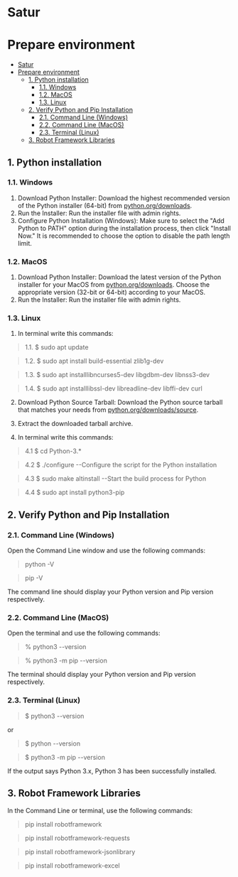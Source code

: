 # Satur

# Prepare environment

- [Satur](#satur)
- [Prepare environment](#prepare-environment)
  - [1. Python installation](#1-python-installation)
    - [1.1. Windows](#11-windows)
    - [1.2. MacOS](#12-macos)
    - [1.3. Linux](#13-linux)
  - [2. Verify Python and Pip Installation](#2-verify-python-and-pip-installation)
    - [2.1. Command Line (Windows)](#21-command-line-windows)
    - [2.2. Command Line (MacOS)](#22-command-line-macos)
    - [2.3. Terminal (Linux)](#23-terminal-linux)
  - [3. Robot Framework Libraries](#3-robot-framework-libraries)

## 1. Python installation

### 1.1. Windows

1. Download Python Installer: Download the highest recommended version of the Python installer (64-bit) from [python.org/downloads](https://www.python.org/downloads/).
2. Run the Installer: Run the installer file with admin rights.
3. Configure Python Installation (Windows): Make sure to select the "Add Python to PATH" option during the installation process, then click "Install Now." It is recommended to choose the option to disable the path length limit.

### 1.2. MacOS

1. Download Python Installer: Download the latest version of the Python installer for your MacOS from [python.org/downloads](https://www.python.org/downloads/). Choose the appropriate version (32-bit or 64-bit) according to your MacOS.
2. Run the Installer: Run the installer file with admin rights.

### 1.3. Linux

1. In terminal write this commands:

>1.1. $ sudo apt update

>1.2. $ sudo apt install build-essential zlib1g-dev

>1.3. $ sudo apt installlibncurses5-dev libgdbm-dev libnss3-dev

>  1.4. $ sudo apt installlibssl-dev libreadline-dev libffi-dev curl

2. Download Python Source Tarball: Download the Python source tarball that matches your needs from [python.org/downloads/source](https://www.python.org/downloads/source/).

3. Extract the downloaded tarball archive.

4. In terminal write this commands:

> 4.1 $ cd Python-3.*

> 4.2 $ ./configure --Configure the script for the Python installation

> 4.3 $ sudo make altinstall --Start the build process for Python

> 4.4 $ sudo apt install python3-pip

## 2. Verify Python and Pip Installation

### 2.1. Command Line (Windows)

Open the Command Line window and use the following commands:  
>python -V  

>pip -V  

The command line should display your Python version and Pip version respectively.

### 2.2. Command Line (MacOS)

Open the terminal and use the following commands:  
>% python3 --version  

>% python3 -m pip --version  


The terminal should display your Python version and Pip version respectively.

### 2.3. Terminal (Linux)

>$ python3 --version  

or  

>$ python --version  

>$ python3 -m pip --version

If the output says Python 3.x, Python 3 has been successfully installed.

## 3. Robot Framework Libraries

In the Command Line or terminal, use the following commands:

>pip install robotframework

>pip install robotframework-requests

>pip install robotframework-jsonlibrary

>pip install robotframework-excel